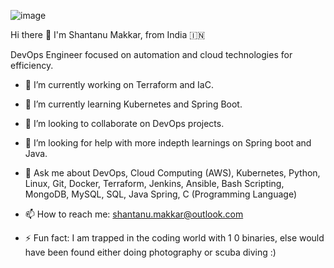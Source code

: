 ![image](https://github.com/user-attachments/assets/437c748c-36c7-4e9b-b0b3-87e46cc48806)


Hi there 👋 I'm Shantanu Makkar, from India 🇮🇳

DevOps Engineer focused on automation and cloud technologies for efficiency.

- 🔭 I’m currently working on Terraform and IaC.
- 🌱 I’m currently learning Kubernetes and Spring Boot.
- 👯 I’m looking to collaborate on DevOps projects.
- 🤔 I’m looking for help with more indepth learnings on Spring boot and Java.
- 💬 Ask me about DevOps, Cloud Computing (AWS), Kubernetes, Python, Linux, Git, Docker, Terraform, Jenkins, Ansible, Bash Scripting, MongoDB, MySQL, SQL, Java Spring, C (Programming Language)
- 📫 How to reach me: shantanu.makkar@outlook.com

- ⚡ Fun fact: I am trapped in the coding world with 1 0 binaries, else would have been found either doing photography or scuba diving :)


